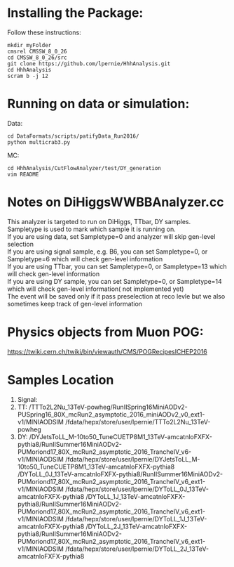 # Installing the Package:

Follow these instructions:   
```
mkdir myFolder   
cmsrel CMSSW_8_0_26   
cd CMSSW_8_0_26/src   
git clone https://github.com/lpernie/HhhAnalysis.git   
cd HhhAnalysis   
scram b -j 12   
```

# Running on data or simulation:   
Data:   
```
cd DataFormats/scripts/patifyData_Run2016/
python multicrab3.py
```
MC:
```
cd HhhAnalysis/CutFlowAnalyzer/test/DY_generation
vim README
```
# Notes on DiHiggsWWBBAnalyzer.cc
This analyzer is targeted to run on DiHiggs, TTbar, DY samples.     
Sampletype is used to mark which sample it is running on.   
If you are using data, set Sampletype=0 and analyzer will skip gen-level selection   
If you are using signal sample, e.g. B6, you can set Sampletype=0, or Sampletype=6 which will check gen-level information   
If you are using TTbar, you can set Sampletype=0, or Sampletype=13 which will check gen-level information   
If you are using DY sample, you can set Sampletype=0, or Sampletype=14 which will check gen-level information( not implemented yet)   
The event will be saved only if it pass preselection at reco levle but we also sometimes keep track of gen-level information   

# Physics objects from Muon POG:   
https://twiki.cern.ch/twiki/bin/viewauth/CMS/POGRecipesICHEP2016   

# Samples Location
1. Signal:
2. TT:
/TTTo2L2Nu_13TeV-powheg/RunIISpring16MiniAODv2-PUSpring16_80X_mcRun2_asymptotic_2016_miniAODv2_v0_ext1-v1/MINIAODSIM
/fdata/hepx/store/user/lpernie/TTTo2L2Nu_13TeV-powheg
3. DY:
/DYJetsToLL_M-10to50_TuneCUETP8M1_13TeV-amcatnloFXFX-pythia8/RunIISummer16MiniAODv2-PUMoriond17_80X_mcRun2_asymptotic_2016_TrancheIV_v6-v1/MINIAODSIM
/fdata/hepx/store/user/lpernie/DYJetsToLL_M-10to50_TuneCUETP8M1_13TeV-amcatnloFXFX-pythia8
/DYToLL_0J_13TeV-amcatnloFXFX-pythia8/RunIISummer16MiniAODv2-PUMoriond17_80X_mcRun2_asymptotic_2016_TrancheIV_v6_ext1-v1/MINIAODSIM
/fdata/hepx/store/user/lpernie/DYToLL_0J_13TeV-amcatnloFXFX-pythia8
/DYToLL_1J_13TeV-amcatnloFXFX-pythia8/RunIISummer16MiniAODv2-PUMoriond17_80X_mcRun2_asymptotic_2016_TrancheIV_v6_ext1-v1/MINIAODSIM
/fdata/hepx/store/user/lpernie/DYToLL_1J_13TeV-amcatnloFXFX-pythia8
/DYToLL_2J_13TeV-amcatnloFXFX-pythia8/RunIISummer16MiniAODv2-PUMoriond17_80X_mcRun2_asymptotic_2016_TrancheIV_v6_ext1-v1/MINIAODSIM
/fdata/hepx/store/user/lpernie/DYToLL_2J_13TeV-amcatnloFXFX-pythia8

